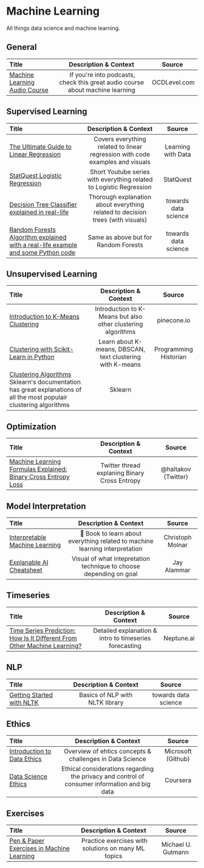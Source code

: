 # Machine Learning

All things data science and machine learning.

## General

Title | Description & Context | Source
:-- | :--: | :--:
[Machine Learning Audio Course](https://ocdevel.com/mlg) | If you're into podcasts, check this great audio course about machine learning | OCDLevel.com

## Supervised Learning

Title | Description & Context | Source
:-- | :--: | :--:
[The Ultimate Guide to Linear Regression](https://learningwithdata.com/posts/tylerfolkman/the-ultimate-guide-to-linear-regression/) | Covers everything related to linear regression with code examples and visuals | Learning with Data
[StatQuest Logistic Regression](https://www.youtube.com/playlist?list=PLblh5JKOoLUKxzEP5HA2d-Li7IJkHfXSe) | Short Youtube series with everything related to Logistic Regression | StatQuest
[Decision Tree Classifier explained in real-life](https://towardsdatascience.com/decision-tree-classifier-explained-in-real-life-picking-a-vacation-destination-6226b2b60575) | Thorough explanation about everything related to decision trees (with visuals) | towards data science
[Random Forests Algorithm explained with a real-life example and some Python code](https://towardsdatascience.com/random-forests-algorithm-explained-with-a-real-life-example-and-some-python-code-affbfa5a942c) | Same as above but for Random Forests | towards data science


## Unsupervised Learning

Title | Description & Context | Source
:-- | :--: | :--:
[Introduction to K-Means Clustering](https://www.pinecone.io/learn/k-means-clustering/) | Introduction to K-Means but also other clustering algorithms | pinecone.io
[Clustering with Scikit-Learn in Python](https://programminghistorian.org/en/lessons/clustering-with-scikit-learn-in-python) | Learn about K-means, DBSCAN, text clustering with K-means | Programming Historian
[Clustering Algorithms](https://scikit-learn.org/stable/modules/clustering.html) Sklearn's documentation has great explanations of all the most populair clustering algorithms | Sklearn

## Optimization

Title | Description & Context | Source
:-- | :--: | :--:
[Machine Learning Formulas Explained: Binary Cross Entropy Loss](https://twitter.com/haltakov/status/1448353270641086471) | Twitter thread explaning Binary Cross Entropy | @haltakov (Twitter) 

## Model Interpretation

Title | Description & Context | Source
:-- | :--: | :--:
[Interpretable Machine Learning](https://christophm.github.io/interpretable-ml-book/) | :orange_book: Book to learn about everything related to machine learning interpretation | Christoph Molnar
[Explanable AI Cheatsheet](https://ex.pegg.io/) | Visual of what intepretation technique to choose depending on goal | Jay Alammar

## Timeseries

Title | Description & Context | Source
:-- | :--: | :--:
[Time Series Prediction: How Is It Different From Other Machine Learning?](https://neptune.ai/blog/time-series-prediction-vs-machine-learning) | Detailed explanation & intro to timeseries forecasting | Neptune.ai

## NLP

Title | Description & Context | Source
:-- | :--: | :--:
[Getting Started with NLTK](https://towardsdatascience.com/getting-started-with-nltk-eb4ed6eb7a37) | Basics of NLP with NLTK library | towards data science

## Ethics

Title | Description & Context | Source
:-- | :--: | :--:
[Introduction to Data Ethics](https://github.com/microsoft/Data-Science-For-Beginners/blob/main/1-Introduction/02-ethics/README.md) | Overview of ehtics concepts & challenges in Data Science | Microsoft (Github)
[Data Science Ethics](https://www.coursera.org/learn/data-science-ethics#syllabus) | Ethical considerations regarding the privacy and control of consumer information and big data | Coursera

## Exercises

Title | Description & Context | Source
:-- | :--: | :--:
[Pen & Paper Exercises in Machine Learning](https://arxiv.org/pdf/2206.13446.pdf) | Practice exercises with solutions on many ML topics | Michael U. Gutmann
